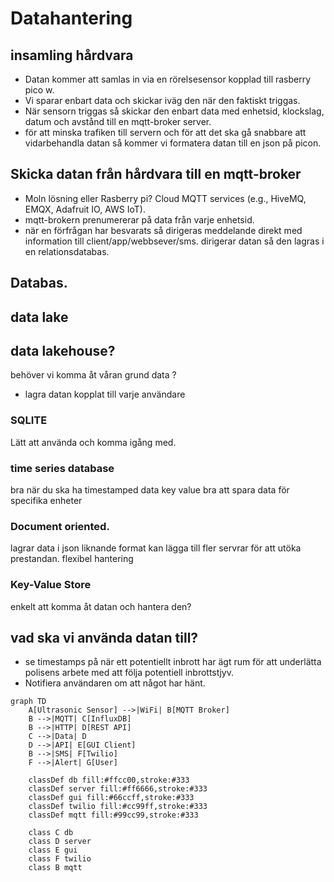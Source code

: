 # Datahantering
## insamling hårdvara
- Datan kommer att samlas in via en rörelsesensor kopplad till rasberry pico w.
- Vi sparar enbart data och skickar iväg den när den faktiskt triggas.
- När sensorn triggas så skickar den enbart data med enhetsid, klockslag, datum och avstånd till en mqtt-broker server.
- för att minska trafiken till servern och för att det ska gå snabbare att vidarbehandla datan så kommer vi formatera datan till en json på picon.

## Skicka datan från hårdvara till en mqtt-broker
- Moln lösning eller Rasberry pi? Cloud MQTT services (e.g., HiveMQ, EMQX, Adafruit IO, AWS IoT).
- mqtt-brokern prenumererar på data från varje enhetsid.
- när en förfrågan har besvarats så dirigeras meddelande direkt med information till client/app/webbsever/sms. dirigerar datan så den lagras i en relationsdatabas.

## Databas.
## data lake
## data lakehouse?
behöver vi komma åt våran grund data ?
- lagra datan kopplat till varje användare
### SQLITE
Lätt att använda och komma igång med.
### time series database 
bra när du ska ha timestamped data
key value bra att spara data för specifika enheter
### Document oriented.
lagrar data i json liknande format 
kan lägga till fler servrar för att utöka prestandan.
flexibel hantering

### Key-Value Store 
enkelt att komma åt datan och hantera den?

## vad ska vi använda datan till?
- se timestamps på när ett potentiellt inbrott har ägt rum för att underlätta polisens arbete med att följa potentiell inbrottstjyv.
- Notifiera användaren om att något har hänt.

```mermaid
graph TD
    A[Ultrasonic Sensor] -->|WiFi| B[MQTT Broker]
    B -->|MQTT| C[InfluxDB]
    B -->|HTTP| D[REST API]
    C -->|Data| D
    D -->|API| E[GUI Client]
    B -->|SMS| F[Twilio]
    F -->|Alert| G[User]

    classDef db fill:#ffcc00,stroke:#333
    classDef server fill:#ff6666,stroke:#333
    classDef gui fill:#66ccff,stroke:#333
    classDef twilio fill:#cc99ff,stroke:#333
    classDef mqtt fill:#99cc99,stroke:#333

    class C db
    class D server
    class E gui
    class F twilio
    class B mqtt
```
